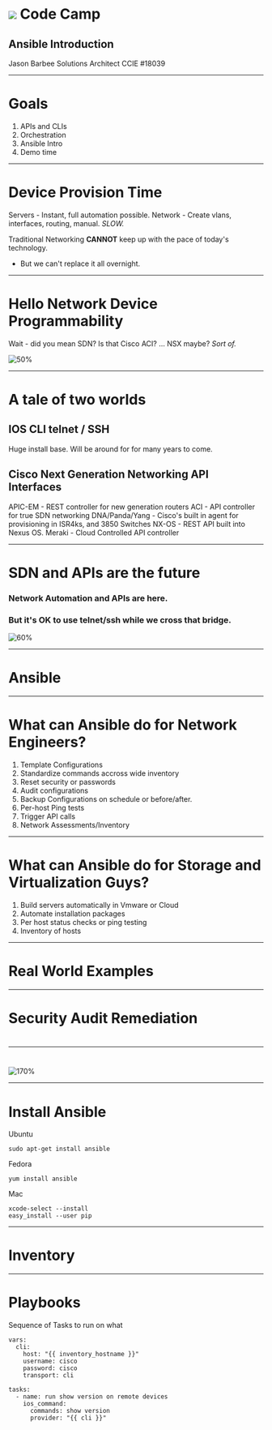 ![](images/teklinks.png)
Code Camp
==

<!-- footer: TekLinks Code Camp - Jan 2017 -->

<!-- *page_number: true -->

## Ansible Introduction
 Jason Barbee
Solutions Architect
CCIE #18039

---
Goals
==

1. APIs and CLIs
1. Orchestration
1. Ansible Intro
1. Demo time

---
# Device Provision Time
Servers - Instant, full automation possible.
Network - Create vlans, interfaces, routing, manual. _SLOW._

Traditional Networking **CANNOT** keep up with the pace of today's technology.
* But we can't replace it all overnight.

---
# Hello Network Device Programmability

Wait - did you mean SDN? 
Is that Cisco ACI? ... NSX maybe? 
_Sort of._


![50%](images/pacman-cisco.png)

---
# A tale of two worlds

## IOS CLI telnet / SSH
Huge install base. 
Will be around for for many years to come.

## Cisco Next Generation Networking API Interfaces
APIC-EM - REST controller for new generation routers
ACI - API controller for true SDN networking
DNA/Panda/Yang - Cisco's built in agent for provisioning in ISR4ks, and 3850 Switches
NX-OS - REST API built into Nexus OS.
Meraki - Cloud Controlled API controller

---
# SDN and APIs are the future
### Network Automation and APIs are here. 
### But it's OK to use telnet/ssh while we cross that bridge.
![60%](images/bridge.jpg)

---
# Ansible



---
# What can Ansible do for Network Engineers?

1. Template Configurations
2. Standardize commands accross wide inventory
2. Reset security or passwords 
2. Audit configurations
3. Backup Configurations on schedule or before/after.
4. Per-host Ping tests
4. Trigger API calls  
5. Network Assessments/Inventory
---
# What can Ansible do for Storage and Virtualization Guys?

1. Build servers automatically in Vmware or Cloud
2. Automate installation packages
3. Per host status checks or ping testing
4. Inventory of hosts
---
# Real World Examples

---
# Security Audit Remediation
# 
---
# 
![170%](images/kermit.gif)

---

# Install Ansible
Ubuntu 
```
sudo apt-get install ansible
```
Fedora
```
yum install ansible
```
Mac
``` 
xcode-select --install
easy_install --user pip
```
---
# Inventory


---
# Playbooks 
Sequence of Tasks to run on what
```
vars:
  cli:
    host: "{{ inventory_hostname }}"
    username: cisco
    password: cisco
    transport: cli

tasks:
  - name: run show version on remote devices
    ios_command:
      commands: show version
      provider: "{{ cli }}"


